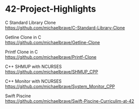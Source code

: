 # 42-Project-Highlights

C Standard Library Clone  
https://github.com/michaelbrave/C-Standard-Library-Clone

Getline Clone in C  
https://github.com/michaelbrave/Getline-Clone

Printf Clone in C  
https://github.com/michaelbrave/Printf-Clone

C++ SHMUP with NCURSES  
https://github.com/michaelbrave/SHMUP_CPP

C++ Monitor with NCURSES  
https://github.com/michaelbrave/System_Monitor_CPP

Swift Piscine  
https://github.com/michaelbrave/Swift-Piscine-Curriculim-at-42
